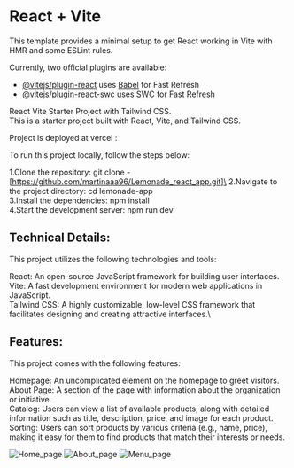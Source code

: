 # React + Vite

This template provides a minimal setup to get React working in Vite with HMR and some ESLint rules.

Currently, two official plugins are available:

- [@vitejs/plugin-react](https://github.com/vitejs/vite-plugin-react/blob/main/packages/plugin-react/README.md) uses [Babel](https://babeljs.io/) for Fast Refresh
- [@vitejs/plugin-react-swc](https://github.com/vitejs/vite-plugin-react-swc) uses [SWC](https://swc.rs/) for Fast Refresh

React Vite Starter Project with Tailwind CSS.\
This is a starter project built with React, Vite, and Tailwind CSS.

Project is deployed at vercel :

To run this project locally, follow the steps below:

1.Clone the repository: git clone - [https://github.com/martinaaa96/Lemonade_react_app.git]\
2.Navigate to the project directory: cd lemonade-app\
3.Install the dependencies: npm install\
4.Start the development server: npm run dev

## Technical Details:

This project utilizes the following technologies and tools:

React: An open-source JavaScript framework for building user interfaces.\
Vite: A fast development environment for modern web applications in JavaScript.\
Tailwind CSS: A highly customizable, low-level CSS framework that facilitates designing and creating attractive interfaces.\

##  Features:

This project comes with the following features:

Homepage: An uncomplicated element on the homepage to greet visitors.\
About Page: A section of the page with information about the organization or initiative.\
Catalog: Users can view a list of available products, along with detailed information such as title, description, price, and image for each product.\
Sorting: Users can sort products by various criteria (e.g., name, price), making it easy for them to find products that match their interests or needs.


![Home_page](https://github.com/martinaaa96/Lemonade_react_app/assets/111580293/c0df2a1d-ccc2-46f8-88be-815641f4d708)
![About_page](https://github.com/martinaaa96/Lemonade_react_app/assets/111580293/ff28fc1d-45dc-47eb-9970-6aabe8a491b3)
![Menu_page](https://github.com/martinaaa96/Lemonade_react_app/assets/111580293/3e4e43b9-67a7-4e15-b2de-489b4ffc35a9)


